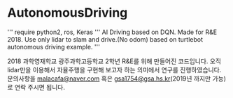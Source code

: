 # AutonomousDriving
'''
require python2, ros, Keras
'''
AI Driving based on DQN. Made for R&E 2018.
Use only lidar to slam and drive.(No odom)
based on turtlebot autonomous driving example. 
'''

2018 과학영재학교 광주과학고등학교 2학년 R&E를 위해 만들어진 코드입니다.
오직 lidar만을 이용해서 자율주행을 구현해 보고자 하는 의미에서 연구를 진행하였습니다.
문의사항을 malacafa@naver.com 혹은 gsa1754@gsa.hs.kr(2019년 까지만 가능)로 연락 주시면 됩니다.
